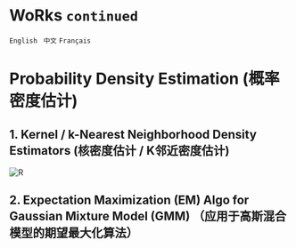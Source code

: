 # WoRks ```continued``` 

```English``` ``` 中文``` ```Français```

# Probability Density Estimation (概率密度估计)
## 1. Kernel / k-Nearest Neighborhood Density Estimators (核密度估计 /  K邻近密度估计)

![R](https://raw.githubusercontent.com/liziyu0104/META_MachineLearning/main/Probability_Density_Estimation/result/R1.png)

## 2. Expectation Maximization (EM) Algo for Gaussian Mixture Model (GMM) （应用于高斯混合模型的期望最大化算法）
